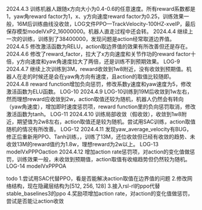 2024.4.3 训练机器人跟随x方向大小为0.4-0.6的任意速度。所有reward系数都是1，yaw角reward factor为1，x、y方向速度reward factor为0.25，训练效果一般，16M后训练曲线没收敛，LOG文件PPO—TrackVelocity-100HZ-xvelP，最后保存模型modelVxP2_16000000。机器人直走过程中还会转。
2024.4.4 继续上一次的训练，训练到了38400000，发现问题是action经常取道边界值。
2024.4.5 修改激活函数为RELU，action取边界值的效果有所改善但还是存在。
2024.4.6 修改了reward_factor，拉大了x方向速度和关节作功的reward factor十倍，y方向速度和yaw角速度拉大了两倍，还是训练不到预期效果。 LOG-9
2024.4.7 继续上次训练到3M，reward收敛到1w8附近，没有收敛到预期值。机器人在走的时候还是会在yaw角方向有速度，且action的取值比较随即。
2024.4.8 reward function增加负向惩罚，修改系数y速度和yaw速度为5，修改激活函数为ELU函数。 LOG-10
2024.4.9 LOG-10训练到19M后收敛到1w左右，然而理想reward应收敛到2w，action取值还较为随机，机器人仍然会有转向（yaw角速度），增加即时速度惩罚项，reward function里的负向惩罚取消，修改激活函数为tanh。 LOG-11
2024.4.10 训练局部收敛（假收敛），收敛到1w8附近，期望值为2w8左右，action取值还是较为随机。尝试用SAC训练，action取值随机的情况有所改善。 LOG-12
2024.4.11 发现yaw_average_velocity有BUG，修正后重新用PPO、Tanh训练，，训练了13M，还位收敛但已经有收敛的趋势、未收敛13M的reward值约为1.8w，理想reward为2w以上。 LOG-13 modelVxPPPOaction
2024.4.12 增加action rate惩罚项，对action的变化值做惩罚，训练效果一般，未收敛到预期值，action取值有收缩趋势但仍然较为随机。 LOG-14 modelVxPPPOA


todo
1.尝试用SAC代替PPO，看是否能解决action取值在边界值的问题
2.修改网络结构，现在隐藏层结构为[512, 256, 128]
3.接入rsl-rl的ppo代替stable_baselines3的ppo
4.奖励项增加action rate，对action的变化值做惩罚，尝试是否能让action收敛
